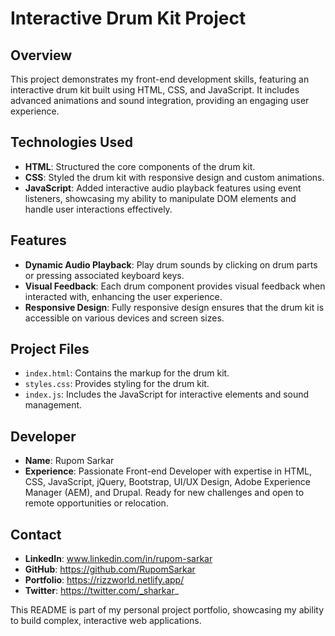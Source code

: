 # Interactive Drum Kit Project

## Overview
This project demonstrates my front-end development skills, featuring an interactive drum kit built using HTML, CSS, and JavaScript. It includes advanced animations and sound integration, providing an engaging user experience.

## Technologies Used
- **HTML**: Structured the core components of the drum kit.
- **CSS**: Styled the drum kit with responsive design and custom animations.
- **JavaScript**: Added interactive audio playback features using event listeners, showcasing my ability to manipulate DOM elements and handle user interactions effectively.

## Features
- **Dynamic Audio Playback**: Play drum sounds by clicking on drum parts or pressing associated keyboard keys.
- **Visual Feedback**: Each drum component provides visual feedback when interacted with, enhancing the user experience.
- **Responsive Design**: Fully responsive design ensures that the drum kit is accessible on various devices and screen sizes.

## Project Files
- `index.html`: Contains the markup for the drum kit.
- `styles.css`: Provides styling for the drum kit.
- `index.js`: Includes the JavaScript for interactive elements and sound management.

## Developer
- **Name**: Rupom Sarkar
- **Experience**: Passionate Front-end Developer with expertise in HTML, CSS, JavaScript, jQuery, Bootstrap, UI/UX Design, Adobe Experience Manager (AEM), and Drupal. Ready for new challenges and open to remote opportunities or relocation.

## Contact
- **LinkedIn**: www.linkedin.com/in/rupom-sarkar
- **GitHub**: https://github.com/RupomSarkar
- **Portfolio**: https://rizzworld.netlify.app/
- **Twitter**: https://twitter.com/_sharkar_

This README is part of my personal project portfolio, showcasing my ability to build complex, interactive web applications.

